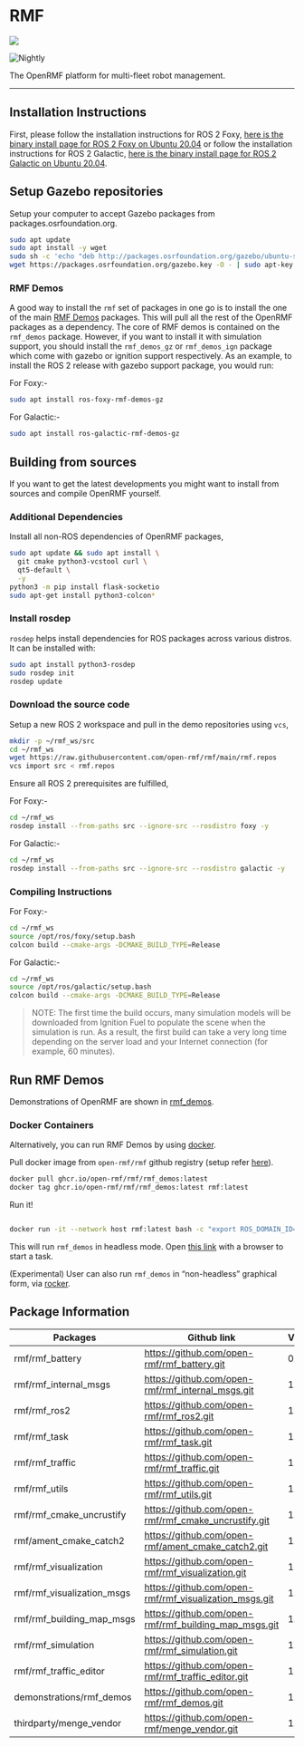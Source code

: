 # RMF

![](https://github.com/open-rmf/rmf/workflows/build/badge.svg)

![Nightly](https://github.com/open-rmf/rmf/workflows/nightly/badge.svg)

The OpenRMF platform for multi-fleet robot management.

---

## Installation Instructions

First, please follow the installation instructions for ROS 2 Foxy,
[here is the binary install page for ROS 2 Foxy on Ubuntu 20.04](https://docs.ros.org/en/foxy/Installation/Ubuntu-Install-Debians.html) or follow the installation instructions for ROS 2 Galactic,
[here is the binary install page for ROS 2 Galactic on Ubuntu 20.04](https://docs.ros.org/en/galactic/Installation/Ubuntu-Install-Debians.html).

## Setup Gazebo repositories

Setup your computer to accept Gazebo packages from packages.osrfoundation.org.

```bash
sudo apt update
sudo apt install -y wget
sudo sh -c 'echo "deb http://packages.osrfoundation.org/gazebo/ubuntu-stable `lsb_release -cs` main" > /etc/apt/sources.list.d/gazebo-stable.list'
wget https://packages.osrfoundation.org/gazebo.key -O - | sudo apt-key add -
```

### RMF Demos

A good way to install the `rmf` set of packages in one go is to install the one of the main [RMF Demos](https://github.com/open-rmf/rmf_demos) packages. This will pull all the rest of the OpenRMF packages as a dependency. The core of RMF demos is contained on the `rmf_demos` package. However, if you want to install it with simulation support, you should install the `rmf_demos_gz` or `rmf_demos_ign` package which come with gazebo or ignition support respectively. As an example, to install the ROS 2 release with gazebo support package, you would run:

For Foxy:-

```bash
sudo apt install ros-foxy-rmf-demos-gz
```

For Galactic:-

```bash
sudo apt install ros-galactic-rmf-demos-gz
```

## Building from sources

If you want to get the latest developments you might want to install from sources and compile OpenRMF yourself.

### Additional Dependencies

Install all non-ROS dependencies of OpenRMF packages,

```bash
sudo apt update && sudo apt install \
  git cmake python3-vcstool curl \
  qt5-default \
  -y
python3 -m pip install flask-socketio
sudo apt-get install python3-colcon*
```

### Install rosdep

`rosdep` helps install dependencies for ROS packages across various distros. It can be installed with:

```bash
sudo apt install python3-rosdep
sudo rosdep init
rosdep update
```

### Download the source code

Setup a new ROS 2 workspace and pull in the demo repositories using `vcs`,

```bash
mkdir -p ~/rmf_ws/src
cd ~/rmf_ws
wget https://raw.githubusercontent.com/open-rmf/rmf/main/rmf.repos
vcs import src < rmf.repos
```

Ensure all ROS 2 prerequisites are fulfilled,

For Foxy:-

```bash
cd ~/rmf_ws
rosdep install --from-paths src --ignore-src --rosdistro foxy -y
```

For Galactic:-

```bash
cd ~/rmf_ws
rosdep install --from-paths src --ignore-src --rosdistro galactic -y
```

### Compiling Instructions

For Foxy:-

```bash
cd ~/rmf_ws
source /opt/ros/foxy/setup.bash
colcon build --cmake-args -DCMAKE_BUILD_TYPE=Release
```

For Galactic:-

```bash
cd ~/rmf_ws
source /opt/ros/galactic/setup.bash
colcon build --cmake-args -DCMAKE_BUILD_TYPE=Release
```

> NOTE: The first time the build occurs, many simulation models will be downloaded from Ignition Fuel to populate the scene when the simulation is run.
> As a result, the first build can take a very long time depending on the server load and your Internet connection (for example, 60 minutes).

## Run RMF Demos

Demonstrations of OpenRMF are shown in [rmf_demos](https://github.com/open-rmf/rmf_demos/).

### Docker Containers

Alternatively, you can run RMF Demos by using [docker](https://docs.docker.com/engine/install/ubuntu/).

Pull docker image from `open-rmf/rmf` github registry (setup refer [here](https://docs.github.com/en/free-pro-team@latest/packages/using-github-packages-with-your-projects-ecosystem/configuring-docker-for-use-with-github-packages#authenticating-with-a-personal-access-token)).

```bash
docker pull ghcr.io/open-rmf/rmf/rmf_demos:latest
docker tag ghcr.io/open-rmf/rmf/rmf_demos:latest rmf:latest
```

Run it!

```bash

docker run -it --network host rmf:latest bash -c "export ROS_DOMAIN_ID=9; ros2 launch rmf_demos_gz office.launch.xml headless:=1"
```

This will run `rmf_demos` in headless mode. Open [this link](https://open-rmf.github.io/rmf-panel-js/) with a browser to start a task.

(Experimental) User can also run `rmf_demos` in “non-headless” graphical form, via [rocker](https://github.com/osrf/rocker).

## Package Information

| Packages                   | Github link                                            | Version |
| -------------------------- | ------------------------------------------------------ | ------- |
| rmf/rmf_battery            | https://github.com/open-rmf/rmf_battery.git            | 0.1.1   |
| rmf/rmf_internal_msgs      | https://github.com/open-rmf/rmf_internal_msgs.git      | 1.4.0   |
| rmf/rmf_ros2               | https://github.com/open-rmf/rmf_ros2.git               | 1.4.0   |
| rmf/rmf_task               | https://github.com/open-rmf/rmf_task.git               | 1.0.0   |
| rmf/rmf_traffic            | https://github.com/open-rmf/rmf_traffic.git            | 1.4.0   |
| rmf/rmf_utils              | https://github.com/open-rmf/rmf_utils.git              | 1.3.0   |
| rmf/rmf_cmake_uncrustify   | https://github.com/open-rmf/rmf_cmake_uncrustify.git   | 1.2.0   |
| rmf/ament_cmake_catch2     | https://github.com/open-rmf/ament_cmake_catch2.git     | 1.2.0   |
| rmf/rmf_visualization      | https://github.com/open-rmf/rmf_visualization.git      | 1.2.1   |
| rmf/rmf_visualization_msgs | https://github.com/open-rmf/rmf_visualization_msgs.git | 1.2.0   |
| rmf/rmf_building_map_msgs  | https://github.com/open-rmf/rmf_building_map_msgs.git  | 1.2.0   |
| rmf/rmf_simulation         | https://github.com/open-rmf/rmf_simulation.git         | 1.3.0   |
| rmf/rmf_traffic_editor     | https://github.com/open-rmf/rmf_traffic_editor.git     | 1.4.0   |
| demonstrations/rmf_demos   | https://github.com/open-rmf/rmf_demos.git              | 1.3.1   |
| thirdparty/menge_vendor    | https://github.com/open-rmf/menge_vendor.git           | 1.0.0   |
